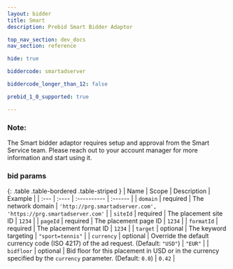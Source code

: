 ```yaml
---
layout: bidder
title: Smart
description: Prebid Smart Bidder Adaptor

top_nav_section: dev_docs
nav_section: reference

hide: true

biddercode: smartadserver

biddercode_longer_than_12: false

prebid_1_0_supported: true

---
```


### Note:
The Smart bidder adaptor requires setup and approval from the Smart Service team. Please reach out to your account manager for more information and start using it.

### bid params

{: .table .table-bordered .table-striped }
| Name | Scope | Description | Example |
| :--- | :---- | :---------- | :------ |
| `domain` | required | The network domain | `'http://prg.smartadserver.com', 'https://prg.smartadserver.com'` |
| `siteId` | required | The placement site ID | `1234` |
| `pageId` | required | The placement page ID | `1234` |
| `formatId` | required | The placement format ID | `1234` |
| `target` | optional | The keyword targeting | `"sport=tennis"` |
| `currency` | optional | Override the default currency code (ISO 4217) of the ad request. (Default: `"USD"`) | `"EUR"` |
| `bidfloor` | optional | Bid floor for this placement in USD or in the currency specified by the `currency` parameter. (Default: `0.0`) | `0.42` |
